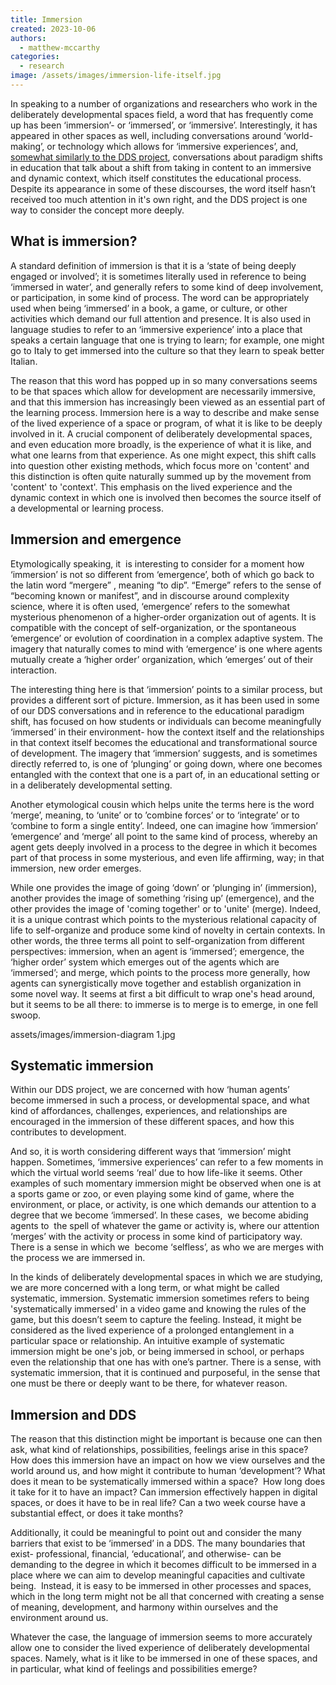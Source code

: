 ```yaml
---
title: Immersion
created: 2023-10-06
authors:
  - matthew-mccarthy
categories:
  - research
image: /assets/images/immersion-life-itself.jpg
---
```


In speaking to a number of organizations and researchers who work in the deliberately developmental spaces field, a word that has frequently come up has been ‘immersion’- or ‘immersed’, or ‘immersive’. Interestingly, it has appeared in other spaces as well, including conversations around ‘world-making’, or technology which allows for ‘immersive experiences’, and, [somewhat similarly to the DDS project](https://lifeitself.org/blog/2023/06/20/building-field-for-developmental-spaces), conversations about paradigm shifts in education that talk about a shift from taking in content to an immersive and dynamic context, which itself constitutes the educational process. Despite its appearance in some of these discourses, the word itself hasn’t received too much attention in it's own right, and the DDS project is one way to consider the concept more deeply.

## What is immersion?

A standard definition of immersion is that it is a ‘state of being deeply engaged or involved’; it is sometimes literally used in reference to being ‘immersed in water’, and generally refers to some kind of deep involvement, or participation, in some kind of process. The word can be appropriately used when being ‘immersed’ in a book, a game, or culture, or other activities which demand our full attention and presence. It is also used in language studies to refer to an ‘immersive experience’ into a place that speaks a certain language that one is trying to learn; for example, one might go to Italy to get immersed into the culture so that they learn  to speak better Italian. 

The reason that this word has popped up in so many conversations seems to be that spaces which allow for development are necessarily immersive, and that this immersion has increasingly been viewed as an essential part of the learning process. Immersion here is a way to describe and make sense of the lived experience of a space or program, of what it is like to be deeply involved in it. A crucial component of deliberately developmental spaces, and even education more broadly, is the experience of what it is like, and what one learns from that experience. As one might expect, this shift calls into question other existing methods, which focus more on 'content' and this distinction is often quite naturally summed up by the movement from 'content' to 'context'. This emphasis on the lived experience and the dynamic context in which one is involved then becomes the source itself of a developmental or learning process.  

## Immersion and emergence

Etymologically speaking, it  is interesting to consider for a moment how ‘immersion’ is not so different from ‘emergence’, both of which go back to the latin word “mergere” , meaning “to dip”. “Emerge” refers to the sense of “becoming known or manifest”, and in discourse around complexity science, where it is often used, ‘emergence’ refers to the somewhat mysterious phenomenon of a higher-order organization out of agents. It is compatible with the concept of self-organization, or the spontaneous ‘emergence’ or evolution of coordination in a complex adaptive system. The imagery that naturally comes to mind with ‘emergence’ is one where agents mutually create a ‘higher order’ organization, which ‘emerges’ out of their interaction. 

The interesting thing here is that ‘immersion’ points to a similar process, but provides a different sort of picture. Immersion, as it has been used in some of our DDS conversations and in reference to the educational paradigm shift, has focused on how students or individuals can become meaningfully ‘immersed’ in their environment- how the context itself and the relationships in that context itself becomes the educational and transformational source of development. The imagery that ‘immersion’ suggests, and is sometimes directly referred to, is one of ‘plunging’ or going down, where one becomes entangled with the context that one is a part of, in an educational setting or in a deliberately developmental setting. 

Another etymological cousin which helps unite the terms here is the word ‘merge’, meaning, to ‘unite’ or to ’combine forces’ or to ‘integrate’ or to ‘combine to form a single entity’. Indeed, one can imagine how ‘immersion’ ‘emergence’ and ‘merge’ all point to the same kind of process, whereby an agent gets deeply involved in a process to the degree in which it becomes part of that process in some mysterious, and even life affirming, way; in that immersion, new order emerges. 

While one provides the image of going ‘down’ or ‘plunging in’ (immersion), another  provides the image of something ‘rising up’ (emergence), and the other provides the image of 'coming together' or to 'unite' (merge). Indeed, it is a unique contrast which  points to the mysterious relational capacity of life to self-organize and produce some kind of novelty in certain contexts. In other words, the three terms all point to self-organization from different perspectives: immersion, when an agent is ‘immersed’; emergence, the ‘higher order’ system which emerges out of the agents which are ‘immersed’; and merge, which points to the process more generally, how agents can synergistically move together and establish organization in some novel way. It seems at first a bit difficult to wrap one's head around, but it seems to be all there: to immerse is to merge is to emerge, in one fell swoop.


assets/images/immersion-diagram 1.jpg

## Systematic immersion

Within our DDS project, we are concerned with how ‘human agents’ become immersed in such a process, or developmental space, and what kind of affordances, challenges, experiences, and relationships are encouraged in the immersion of these different spaces, and how this contributes to development. 

And so, it is worth considering different ways that ‘immersion’ might happen. Sometimes, ‘immersive experiences’ can refer to a few moments in which the virtual world seems ‘real’ due to how life-like it seems. Other examples of such momentary immersion might be observed when one is at a sports game or zoo, or even playing some kind of game, where the environment, or place, or activity, is one which demands our attention to a degree that we become ‘immersed’. In these cases,  we become abiding agents to  the spell of whatever the game or activity is, where our attention ‘merges’ with the activity or process in some kind of participatory way. There is a sense in which we  become ‘selfless’, as who we are merges with the process we are immersed in. 

In the kinds of deliberately developmental spaces in which we are studying, we are more concerned with a long term, or what might be called systematic, immersion. Systematic immersion sometimes refers to being 'systematically immersed' in a video game and knowing the rules of the game, but this doesn’t seem to capture the feeling. Instead, it might be considered as the lived experience of a prolonged entanglement in a particular space or relationship. An intuitive example of systematic immersion might be one's job, or being immersed in school, or perhaps even the relationship that one has with one’s partner. There is a sense, with systematic immersion, that it is continued and purposeful, in the sense that one must be there or deeply want to be there, for whatever reason. 

## Immersion and DDS

The reason that this distinction might be important is because one can then ask, what kind of relationships, possibilities, feelings arise in this space?  How does this immersion have an impact on how we view ourselves and the world around us, and how might it contribute to human ‘development’? What does it mean to be systematically immersed within a space?  How long does it take for it to have an impact? Can immersion effectively happen in digital spaces, or does it have to be in real life? Can a two week course have a substantial effect, or does it take months? 

Additionally, it could be meaningful to point out and consider the many barriers that exist to be ‘immersed’ in a DDS. The many boundaries that exist- professional, financial, ‘educational’, and otherwise- can be demanding to the degree in which it becomes difficult to be immersed in a place where we can aim to develop meaningful capacities and cultivate being.  Instead, it is easy to be immersed in other processes and spaces, which in the long term might not be all that concerned with creating a sense of meaning, development, and harmony within ourselves and the environment around us.

Whatever the case, the language of immersion seems to more accurately allow one to consider the lived experience of deliberately developmental spaces. Namely, what is it like to be immersed in one of these spaces, and in particular, what kind of feelings and possibilities emerge? 